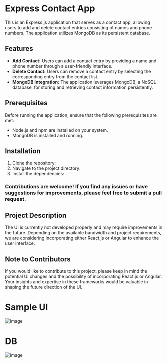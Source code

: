 # Express Contact App

This is an Express.js application that serves as a contact app, allowing users to add and delete contact entries consisting of names and phone numbers. The application utilizes MongoDB as its persistent database.

## Features

- **Add Contact:** Users can add a contact entry by providing a name and phone number through a user-friendly interface.
- **Delete Contact:** Users can remove a contact entry by selecting the corresponding entry from the contact list.
- **MongoDB Integration:** The application leverages MongoDB, a NoSQL database, for storing and retrieving contact information persistently.

## Prerequisites

Before running the application, ensure that the following prerequisites are met:

- Node.js and npm are installed on your system.
- MongoDB is installed and running.

## Installation

1. Clone the repository:
2. Navigate to the project directory:
3. Install the dependencies:


### Contributions are welcome! If you find any issues or have suggestions for improvements, please feel free to submit a pull request.

## Project Description

The UI is currently not developed properly and may require improvements in the future. Depending on the available bandwidth and project requirements, we are considering incorporating either React.js or Angular to enhance the user interface.

## Note to Contributors

If you would like to contribute to this project, please keep in mind the potential UI changes and the possibility of incorporating React.js or Angular. Your insights and expertise in these frameworks would be valuable in shaping the future direction of the UI.

# Sample UI

![image](https://github.com/user-attachments/assets/de66dca0-f44c-4d27-94d4-a892304bd65a)


# DB
![image](https://github.com/user-attachments/assets/fb6c913c-e972-4c90-b2e8-ad5bf496e225)




 





